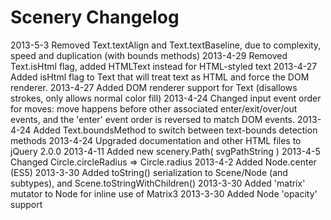 
Scenery Changelog
=================

2013-5-3  Removed Text.textAlign and Text.textBaseline, due to complexity, speed and duplication (with bounds methods)
2013-4-29 Removed Text.isHtml flag, added HTMLText instead for HTML-styled text
2013-4-27 Added isHtml flag to Text that will treat text as HTML and force the DOM renderer.
2013-4-27 Added DOM renderer support for Text (disallows strokes, only allows normal color fill)
2013-4-24 Changed input event order for moves: move happens before other associated enter/exit/over/out events, and the 'enter' event order is reversed to match DOM events.
2013-4-24 Added Text.boundsMethod to switch between text-bounds detection methods
2013-4-24 Upgraded documentation and other HTML files to jQuery 2.0.0
2013-4-11 Added new scenery.Path( svgPathString )
2013-4-5  Changed Circle.circleRadius => Circle.radius
2013-4-2  Added Node.center (ES5)
2013-3-30 Added toString() serialization to Scene/Node (and subtypes), and Scene.toStringWithChildren()
2013-3-30 Added 'matrix' mutator to Node for inline use of Matrix3
2013-3-30 Added Node 'opacity' support
